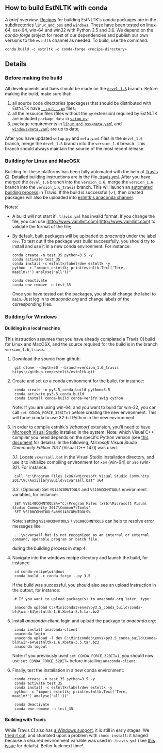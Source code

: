 ## How to build EstNLTK with conda

_A brief overview_. [Recipes](https://docs.conda.io/projects/conda-build/en/latest/concepts/recipe.html) for building EstNLTK's _conda_ packages are in the subdirectories `linux_and_osx` and `windows`. 
These have been tested on linux-64, osx-64, win-64 and win32 with Python 3.5 and 3.6.
We depend on the _conda-forge_ project for most of our dependencies and publish our own versions to the `estnltk` channel as needed. To build, use the command:

`conda build -c estnltk -c conda-forge <recipe-directory>`

## Details

### Before making the build

All developments and fixes should be made on the [`devel_1.6`](https://github.com/estnltk/estnltk/tree/devel_1.6)  branch.
Before making the build, make sure that:
 
 1. all source code directories (packages) that should be distributed with EstNLTK have [`__init__.py`](https://python-packaging-tutorial.readthedocs.io/en/latest/setup_py.html#packages) files;
 2. all the resource files (files without the `py` extension) required by EstNLTK are included `package_data` in [`setup.py`](https://github.com/estnltk/estnltk/blob/devel_1.6/setup.py); 
 3. package requirements in [`linux_and_osx/meta.yaml`](
https://github.com/estnltk/estnltk/blob/devel_1.6/conda-recipe/linux_and_osx/meta.yaml) and [`windows/meta.yaml`](
https://github.com/estnltk/estnltk/blob/devel_1.6/conda-recipe/windows/meta.yaml) are up to date;
 
After you have updated `setup.py` and `meta.yaml` files in the `devel_1.6` branch, merge the `devel_1.6` branch into the `version_1.6` breach. 
This branch should always maintain the source of the most recent release.

### Building for Linux and MacOSX

Building for these platforms has been fully automated with the help of [Travis CI](https://travis-ci.org). 
Detailed building instructions are in the file [.travis.yml](https://github.com/estnltk/estnltk/blob/version_1.6_travis/.travis.yml). 
After you have merged the `devel_1.6` branch into the `version_1.6`, merge the `version_1.6` branch into the `version_1.6_travis` branch. 
This will launch an [automated building process](https://travis-ci.org/estnltk/estnltk/requests) in Travis.
If the build is successful (✓), then created packages will also be uploaded into [estnltk's anaconda channel](https://anaconda.org/estnltk/estnltk).

Notes:

  * A build will not start if `.travis.yml` has invalid format. If you change the file, you can use [http://www.yamllint.com](http://www.yamllint.com) to validate the format of the file;

  * By default, built packages will be uploaded to _anaconda_ under the label `dev`. To test out if the package was build successfully, you should try to install and use it in a new conda environment. For instance:
          
        conda create -n test_35 python=3.5 -y
		conda activate test_35
		conda install -c estnltk/label/dev estnltk -y
		python -c "import estnltk; print(estnltk.Text('Tere, maailm\!').analyse('all'))"
			
		conda deactivate
		conda env remove -n test_35

  
    Once you have tested out the packages, you should change the label to `main`. Just log in to _anaconda.org_ and change labels of the corresponding files.

### Building for Windows

#### Building in a local machine

This instruction assumes that you have already completed a Travis CI build for Linux and MacOSX, and the source required for the build is in the branch  `version_1.6_travis`.

1. Download the source from github: 

        git clone --depth=50 --branch=version_1.6_travis https://github.com/estnltk/estnltk.git

2. Create and set up a conda environment for the build, for instance:

        conda create -n py3.5_conda_build python=3.5
        conda activate py3.5_conda_build
        conda install conda-build conda-verify swig cython

    Note: If you are using win-64, and you want to build for win-32, you can call `set CONDA_FORCE_32BIT=1` before creating the new environment. This will force conda to use 32-bit Python in the new environment. 

3. In order to compile estnltk's _Vabamorf_ extension, you'll need to have [Microsoft Visual Studio](https://visualstudio.microsoft.com) installed in the system. Note: which Visual C++ compiler you need depends on the specific Python version (see [this document](https://wiki.python.org/moin/WindowsCompilers) for details). In the following, _Microsoft Visual Studio Community Edition 2017_ (Visual C++ 14.0) was used.

	3.1. Locate `vcvarsall.bat` in the Visual Studio installation directory, and use it to initialize compiling environment for `x64` (win-64) or `x86` (win-32). For instance:

        call "c:\Program Files (x86)\Microsoft Visual Studio Community 2017\VC\Auxiliary\Build\vcvarsall.bat" x64
    
    3.2. (Optional) Set `VS140COMNTOOLS` and `VS100COMNTOOLS` environment variables, for instance:

        SET %VS140COMNTOOLS%="C:\Program Files (x86)\Microsoft Visual Studio Community 2017\Common7\Tools"
        SET VS100COMNTOOLS=%VS140COMNTOOLS%

    Note: setting `VS140COMNTOOLS` / `VS100COMNTOOLS` can help to resolve error messages like

        ...\vcvarsall.bat is not recognized as an internal or external command, operable program or batch file.

    during the building process in step 4.


4. Navigate into the windows recipe directory and launch the build, for instance:

        cd conda-recipe\windows
        conda build -c conda-forge --py 3.5  .

    If the build was successful, you should also see an upload instruction in the output, for instance:

        # If you want to upload package(s) to anaconda.org later, type:
 
        anaconda upload C:\Miniconda3\envs\py3.5_conda_build\conda-bld\win-64\estnltk-1.6.Xbeta-3.5.tar.bz2

5. Install _anaconda-client_, login and upload the package to _anaconda.org_:

        conda install anaconda-client
        anaconda login
        anaconda upload -l dev C:\Miniconda3\envs\py3.5_conda_build\conda-bld\win-64\estnltk-1.6.Xbeta-3.5.tar.bz2
        anaconda logout

     Note: if you previously used `set CONDA_FORCE_32BIT=1`, you should now use `set CONDA_FORCE_32BIT=` before installing `anaconda-client`;

6. Finally, test the installation in a new conda environment:

        conda create -n test_35 python=3.5 -y
		conda activate test_35
		conda install -c estnltk/label/dev estnltk -y
		python -c "import estnltk; print(estnltk.Text('Tere, maailm!').analyse('all'))"
			
		conda deactivate
		conda env remove -n test_35


#### Building with Travis

While Travis CI also has [a Windows support](https://blog.travis-ci.com/2018-10-11-windows-early-release), it is still in early stages.
We [tried it out](https://github.com/estnltk/estnltk/blob/dff24a6c943fd5285be3bced6bd8247191cb7c7b/.travis.yml), and stumbled upon a problem with `choco install`: it hanged because a secured environment variable was used in `.travis.yml` (see [this issue](https://travis-ci.community/t/current-known-issues-please-read-this-before-posting-a-new-topic/264/10) for details).
Better luck next time!
